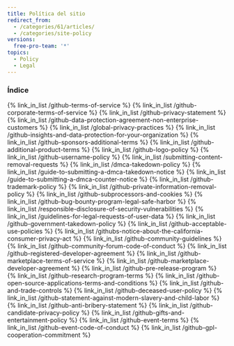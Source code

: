 ```yaml
---
title: Política del sitio
redirect_from:
  - /categories/61/articles/
  - /categories/site-policy
versions:
  free-pro-team: '*'
topics:
  - Policy
  - Legal
---
```



### Índice

{% link_in_list /github-terms-of-service %}
{% link_in_list /github-corporate-terms-of-service %}
{% link_in_list /github-privacy-statement %}
{% link_in_list /github-data-protection-agreement-non-enterprise-customers %}
{% link_in_list /global-privacy-practices %}
{% link_in_list /github-insights-and-data-protection-for-your-organization %}
{% link_in_list /github-sponsors-additional-terms %}
{% link_in_list /github-additional-product-terms %}
{% link_in_list /github-logo-policy %}
{% link_in_list /github-username-policy %}
{% link_in_list /submitting-content-removal-requests %}
{% link_in_list /dmca-takedown-policy %}
{% link_in_list /guide-to-submitting-a-dmca-takedown-notice %}
{% link_in_list /guide-to-submitting-a-dmca-counter-notice %}
{% link_in_list /github-trademark-policy %}
{% link_in_list /github-private-information-removal-policy %}
{% link_in_list /github-subprocessors-and-cookies %}
{% link_in_list /github-bug-bounty-program-legal-safe-harbor %}
{% link_in_list /responsible-disclosure-of-security-vulnerabilities %}
{% link_in_list /guidelines-for-legal-requests-of-user-data %}
{% link_in_list /github-government-takedown-policy %}
{% link_in_list /github-acceptable-use-policies %}
{% link_in_list /githubs-notice-about-the-california-consumer-privacy-act %}
{% link_in_list /github-community-guidelines %}
{% link_in_list /github-community-forum-code-of-conduct %}
{% link_in_list /github-registered-developer-agreement %}
{% link_in_list /github-marketplace-terms-of-service %}
{% link_in_list /github-marketplace-developer-agreement %}
{% link_in_list /github-pre-release-program %}
{% link_in_list /github-research-program-terms %}
{% link_in_list /github-open-source-applications-terms-and-conditions %}
{% link_in_list /github-and-trade-controls %}
{% link_in_list /github-deceased-user-policy %}
{% link_in_list /github-statement-against-modern-slavery-and-child-labor %}
{% link_in_list /github-anti-bribery-statement %}
{% link_in_list /github-candidate-privacy-policy %}
{% link_in_list /github-gifts-and-entertainment-policy %}
{% link_in_list /github-event-terms %}
{% link_in_list /github-event-code-of-conduct %}
{% link_in_list /github-gpl-cooperation-commitment %}
